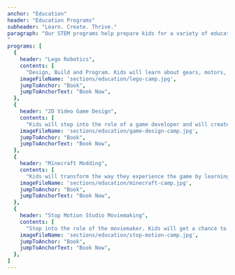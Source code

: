 ```yaml
---
anchor: "Education"
header: "Education Programs"
subheader: "Learn. Create. Thrive."
paragraph: "Our STEM programs help prepare kids for a variety of educational and career paths. We offer a variety of programs that emphasize hands-on activities for learning to help kids explore subjects and questions in new and unique ways. At the studio we are focused on providing an environment that will nurture and support all types of learners thanks to our dedicated and experienced instructors. The world today continues to become more and more technological dependent and we are here to help build and strengthen your young learner’s knowledge in this area. Help your kid prepare for the future!
"
programs: [
  {
    header: "Lego Robotics",
    contents: [
      "Design, Build and Program. Kids will learn about gears, motors, and sensors. They will dive into the basics of engineering using Lego’s Wedo/EV3 Software. There are LOTS of exciting interactive objects to build and then program to move, react, and make sounds!"],
    imageFileName: 'sections/education/lego-camp.jpg',
    jumpToAnchor: "Book",
    jumpToAnchorText: "Book Now",
  },
  {
    header: "2D Video Game Design",
    contents: [
      "Kids will step into the role of a game developer and will create a complete game. This activity will help kids develop their creativity and turn their imaginations into reality. They will do everything from planning a storyboard for their game, designing their own characters, creating unique environments to programming a showdown with the final boss! They will have the opportunity to take the game home when it is complete!"],
    imageFileName: 'sections/education/game-design-camp.jpg',
    jumpToAnchor: "Book",
    jumpToAnchorText: "Book Now",
  },
  {
    header: "Minecraft Modding",
    contents: [
      "Kids will transform the way they experience the game by learning how to mod by creating different custom objects. They will program and test each mod they create thus adding a new level of gameplay to their Minecraft experience."],
    imageFileName: 'sections/education/minecraft-camp.jpg',
    jumpToAnchor: "Book",
    jumpToAnchorText: "Book Now",
  },
  {
    header: "Stop Motion Studio Moviemaking",
    contents: [
      "Step into the role of the moviemaker. Kids will get a chance to storyboard their ideas, create unique characters, and then film. Afterwards, they will edit their production using editing software and put the finishing touches on their film including sound, music, voice-over, and green screening.  They will have the opportunity to take their movie home when it is complete!"],
    imageFileName: 'sections/education/stop-motion-camp.jpg',
    jumpToAnchor: "Book",
    jumpToAnchorText: "Book Now",
  },
]
---
```

